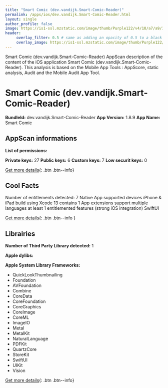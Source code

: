 ```yaml
---
title: "Smart Comic (dev.vandijk.Smart-Comic-Reader)"
permalink: /apps/ios/dev.vandijk.Smart-Comic-Reader.html
layout: single
author_profile: false
image: https://is1-ssl.mzstatic.com/image/thumb/Purple122/v4/10/a7/a9/10a7a9b3-4ebd-a6ba-20bb-9fd572b2d482/AppIcon-0-1x_U007emarketing-0-0-0-6-0-0-P3-85-220.png/512x512bb.jpg
header: 
     overlay_filter: 0.5 # same as adding an opacity of 0.5 to a black background
     overlay_image: https://is1-ssl.mzstatic.com/image/thumb/Purple122/v4/10/a7/a9/10a7a9b3-4ebd-a6ba-20bb-9fd572b2d482/AppIcon-0-1x_U007emarketing-0-0-0-6-0-0-P3-85-220.png/512x512bb.jpg
---
```

Smart Comic (dev.vandijk.Smart-Comic-Reader) AppScan description of the content of the iOS application Smart Comic (dev.vandijk.Smart-Comic-Reader). This analysis is based on the Mobile App Tools : AppScore, static analysis, Audit and the Mobile Audit App Tool.

# Smart Comic (dev.vandijk.Smart-Comic-Reader)

**BundleId:** dev.vandijk.Smart-Comic-Reader
**App Version:** 1.8.9
**App Name:** Smart Comic


## AppScan informations 

**List of permissions:** 
  
  
**Private keys:** 27
**Public keys:** 6
**Custom keys:** 7
**Low securit keys:** 0
  
[Get more details](/pricing.html){: .btn .btn--info}

## Cool Facts

Number of entitlements detected: 7
Native App
supported devices iPhone & iPad
build using Xcode 13
contains 1 App extensions
support multiple languages
at least 1 entitlemented features (strong iOS integration)
SwiftUI
  
[Get more details](/pricing.html){: .btn .btn--info }

## Librairies 
**Number of Third Party Library detected:** 1


**Apple dylibs:**


**Apple System Library Frameworks:**
- QuickLookThumbnailing
- Foundation
- AVFoundation
- Combine
- CoreData
- CoreFoundation
- CoreGraphics
- CoreImage
- CoreML
- ImageIO
- Metal
- MetalKit
- NaturalLanguage
- PDFKit
- QuartzCore
- StoreKit
- SwiftUI
- UIKit
- Vision


  
[Get more details](/pricing.html){: .btn .btn--info}

